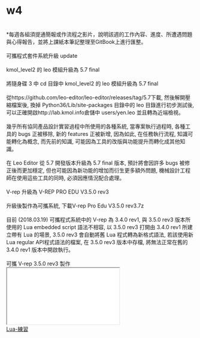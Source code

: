 # w4
</br>
*每週各組須提通簡報或作流程之影片，說明該週的工作內容、進度、所遭遇問題與心得報告，並將上課紙本筆記整理至GitBook上進行匯整。
</br>
</br>
可攜程式套件系統升級 update
</br>
</br>
kmol_level2 的 leo 模組升級為 5.7 final
</br>
</br>
將隨身碟 3 中 cd 目錄中 kmol_level2 的 leo 模組升級為 5.7 final
</br>
</br>
從https://github.com/leo-editor/leo-editor/releases/tag/5.7下載, 然後解開壓縮檔案後, 換掉 Python36/Lib/site-packages 目錄中的 leo 目錄進行初步測試後, 可以正確開啟http://lab.kmol.info倉儲中 users/yen.leo 並且轉為近端檢視。
</br>
</br>
幾乎所有協同產品設計實習過程中所使用的各種系統, 當專案執行過程時, 各種工具的 bugs 正被移除, 新的 features 正被新增, 因為如此, 在任務執行流程, 知識可能轉化為概念, 而先前的知識, 可能因為工具的改版與功能提升而轉化成其他知識。
</br>
</br>
在 Leo Editor 從 5.7 開發版本升級為 5.7 final 版本, 預計將會因許多 bugs 被修正後而更加穩定, 但也可能因為新功能的增加而衍生更多額外問題, 機械設計工程師在使用這些工具的同時, 必須因應情況配合處理。
</br>
</br>
V-rep 升級為 V-REP PRO EDU V3.5.0 rev3
</br>
</br>
升級後製作為可攜系統, 下載V-rep Pro Edu V3.5.0 rev3.7z
</br>
</br>
目前 (2018.03.19) 可攜程式系統中的 V-rep 為 3.4.0 rev1, 與 3.5.0 rev3 版本所使用的 Lua embedded script 語法不相容, 以 3.5.0 rev3 打開由 3.4.0 rev1 所建立帶有 Lua 的場景, 3.5.0 rev3 會自動將舊 Lua 程式轉為新格式語法, 若該使用新 Lua regular API程式語法的檔案, 在 3.5.0 rev3 版本中存檔, 將無法正常在舊的 3.4.0 rev1 版本中開啟執行。
</br>
</br>
可攜 V-rep 3.5.0 rev3 製作
</br>
<iframe src=\\\"https://www.youtube.com/watch?v=kIEywsnf444&feature=youtu.be\\\" style=\\\"border: 0; top: 0; left: 0; width: 100%; height: 100%; position: absolute;\\\" allowfullscreen scrolling=\\\"no\\\"></iframe>
</br>
<a href="https://www.youtube.com/watch?v=kIEywsnf444&feature=youtu.be">Lua-練習</a>
